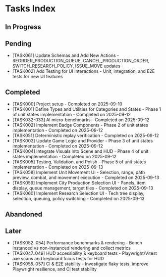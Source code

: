 # Tasks Index

## In Progress

## Pending

- [TASK061] Update Schemas and Add New Actions - REORDER_PRODUCTION_QUEUE, CANCEL_PRODUCTION_ORDER, SWITCH_RESEARCH_POLICY, ISSUE_MOVE updates
- [TASK062] Add Testing for UI Interactions - Unit, integration, and E2E tests for new UI features

## Completed

- [TASK000] Project setup - Completed on 2025-09-10
- [TASK001] Define Types and Utilities for Categories and States - Phase 1 of unit states implementation - Completed on 2025-09-12
- [TASK032-033] AI micro-benchmarks - Completed on 2025-09-12
- [TASK002] Implement Badge Components - Phase 2 of unit states implementation - Completed on 2025-09-12
- [TASK051] Deterministic replay verification - Completed on 2025-09-12
- [TASK003] Update Game Logic and Provider - Phase 3 of unit states implementation - Completed on 2025-09-12
- [TASK004] Integrate Visuals into Scene and HUD - Phase 4 of unit states implementation - Completed on 2025-09-12
- [TASK005] Testing, Validation, and Polish - Phase 5 of unit states implementation - Completed on 2025-09-13
- [TASK058] Implement Unit Movement UI - Selection, range, path preview, combat, and movement execution - Completed on 2025-09-13
- [TASK059] Implement City Production Selection UI - Panels, item display, queue management, target tiles - Completed on 2025-09-13
- [TASK060] Implement Research Selection UI - Tech tree display, selection, queuing, policy switching - Completed on 2025-09-13

## Abandoned


## Later

- [TASK052..054] Performance benchmarks & rendering - Bench instanced vs non-instanced rendering and collect metrics
- [TASK047..049] HUD accessibility & keyboard tests - Playwright/Vitest axe scans and keyboard focus tests for HUD
- [TASK055..057] CI & E2E stability - Investigate flaky tests, improve Playwright resilience, and CI test stability